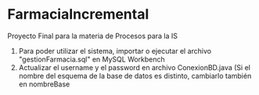 # FarmaciaIncremental
Proyecto Final para la materia de Procesos para la IS 

1. Para poder utilizar el sistema, importar o ejecutar el archivo "gestionFarmacia.sql" en MySQL Workbench
2. Actualizar el username y el password en archivo ConexionBD.java (Si el nombre del esquema de la base de datos es distinto, cambiarlo también en nombreBase
